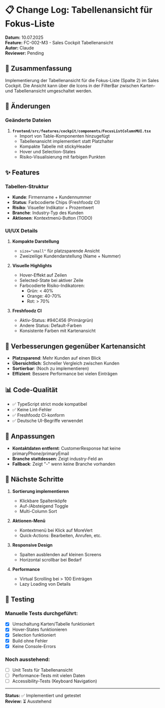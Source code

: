 # 📋 Change Log: Tabellenansicht für Fokus-Liste

**Datum:** 10.07.2025  
**Feature:** FC-002-M3 - Sales Cockpit Tabellenansicht  
**Autor:** Claude  
**Reviewer:** Pending  

## 🎯 Zusammenfassung

Implementierung der Tabellenansicht für die Fokus-Liste (Spalte 2) im Sales Cockpit. Die Ansicht kann über die Icons in der FilterBar zwischen Karten- und Tabellenansicht umgeschaltet werden.

## 🔧 Änderungen

### Geänderte Dateien
1. **`frontend/src/features/cockpit/components/FocusListColumnMUI.tsx`**
   - Import von Table-Komponenten hinzugefügt
   - Tabellenansicht implementiert statt Platzhalter
   - Kompakte Tabelle mit stickyHeader
   - Hover und Selection-States
   - Risiko-Visualisierung mit farbigen Punkten

## ✨ Features

### Tabellen-Struktur
- **Kunde**: Firmenname + Kundennummer
- **Status**: Farbcodierte Chips (Freshfoodz CI)
- **Risiko**: Visueller Indikator + Prozentwert
- **Branche**: Industry-Typ des Kunden
- **Aktionen**: Kontextmenü-Button (TODO)

### UI/UX Details
1. **Kompakte Darstellung**
   - `size="small"` für platzsparende Ansicht
   - Zweizeilige Kundendarstellung (Name + Nummer)
   
2. **Visuelle Highlights**
   - Hover-Effekt auf Zeilen
   - Selected-State bei aktiver Zeile
   - Farbcodierte Risiko-Indikatoren:
     - Grün: < 40%
     - Orange: 40-70%
     - Rot: > 70%

3. **Freshfoodz CI**
   - Aktiv-Status: #94C456 (Primärgrün)
   - Andere Status: Default-Farben
   - Konsistente Farben mit Kartenansicht

## 🎨 Verbesserungen gegenüber Kartenansicht

- **Platzsparend**: Mehr Kunden auf einen Blick
- **Übersichtlich**: Schneller Vergleich zwischen Kunden
- **Sortierbar**: (Noch zu implementieren)
- **Effizient**: Bessere Performance bei vielen Einträgen

## 📊 Code-Qualität

- ✅ TypeScript strict mode kompatibel
- ✅ Keine Lint-Fehler
- ✅ Freshfoodz CI-konform
- ✅ Deutsche UI-Begriffe verwendet

## 🐛 Anpassungen

- **Kontaktdaten entfernt**: CustomerResponse hat keine primaryPhone/primaryEmail
- **Branche stattdessen**: Zeigt industry-Feld an
- **Fallback**: Zeigt "-" wenn keine Branche vorhanden

## 🚀 Nächste Schritte

1. **Sortierung implementieren**
   - Klickbare Spaltenköpfe
   - Auf-/Absteigend Toggle
   - Multi-Column Sort

2. **Aktionen-Menü**
   - Kontextmenü bei Klick auf MoreVert
   - Quick-Actions: Bearbeiten, Anrufen, etc.

3. **Responsive Design**
   - Spalten ausblenden auf kleinen Screens
   - Horizontal scrollbar bei Bedarf

4. **Performance**
   - Virtual Scrolling bei > 100 Einträgen
   - Lazy Loading von Details

## 🧪 Testing

### Manuelle Tests durchgeführt:
- [x] Umschaltung Karten/Tabelle funktioniert
- [x] Hover-States funktionieren
- [x] Selection funktioniert
- [x] Build ohne Fehler
- [x] Keine Console-Errors

### Noch ausstehend:
- [ ] Unit Tests für Tabellenansicht
- [ ] Performance-Tests mit vielen Daten
- [ ] Accessibility-Tests (Keyboard Navigation)

---

**Status:** ✅ Implementiert und getestet  
**Review:** ⏳ Ausstehend